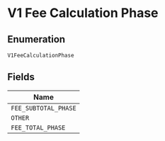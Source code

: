 
# V1 Fee Calculation Phase

## Enumeration

`V1FeeCalculationPhase`

## Fields

| Name |
|  --- |
| `FEE_SUBTOTAL_PHASE` |
| `OTHER` |
| `FEE_TOTAL_PHASE` |

